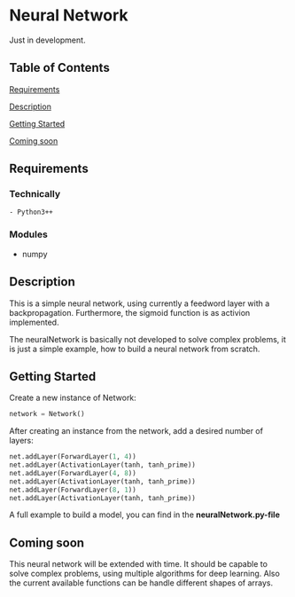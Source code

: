 # Neural Network
Just in development.
## Table of Contents
[Requirements](#requirements)

[Description](#description)

[Getting Started](#getting-started)

[Coming soon](#coming-soon)
## Requirements
### Technically
    - Python3++

### Modules
- numpy


## Description
This is a simple neural network, using currently a feedword layer with a backpropagation. Furthermore, the sigmoid function is as activion implemented. 

The neuralNetwork is basically not developed to solve complex problems, it is just a simple example, how to build a neural network from scratch.

## Getting Started
Create a new instance of Network:

```python
network = Network()
```

After creating an instance from the network, add a desired number of layers:
```python
net.addLayer(ForwardLayer(1, 4))
net.addLayer(ActivationLayer(tanh, tanh_prime))
net.addLayer(ForwardLayer(4, 8))
net.addLayer(ActivationLayer(tanh, tanh_prime))
net.addLayer(ForwardLayer(8, 1))
net.addLayer(ActivationLayer(tanh, tanh_prime))
```

A full example to build a model, you can find in the **neuralNetwork.py-file**

## Coming soon
This neural network will be extended with time. It should be capable to solve complex problems, using multiple algorithms for deep learning. Also the current available functions can be handle different shapes of arrays. 
